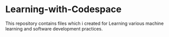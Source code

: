 # Learning-with-Codespace
This repository contains files which i created for Learning various machine learning and software development practices.
